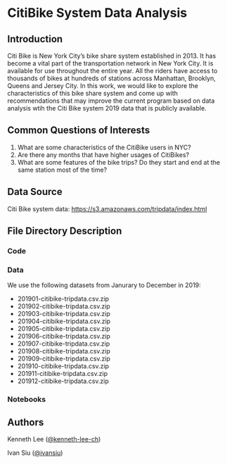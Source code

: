 # CitiBike System Data Analysis

## Introduction

Citi Bike is New York City’s bike share system established in 2013. It has become a vital part of the transportation network in New York City. It is available for use throughout the entire year. All the riders have access to thousands of bikes at hundreds of stations across Manhattan, Brooklyn, Queens and Jersey City. In this work, we would like to explore the characteristics of this bike share system and come up with recommendations that may improve the current program based on data analysis wtih the Citi Bike system 2019 data that is publicly available.

## Common Questions of Interests

1. What are some characteristics of the CitiBike users in NYC?
2. Are there any months that have higher usages of CitiBikes?
3. What are some features of the bike trips? Do they start and end at the same station most of the time?

## Data Source

Citi Bike system data: https://s3.amazonaws.com/tripdata/index.html

## File Directory Description

### Code

### Data

We use the following datasets from Janurary to December in 2019:

* 201901-citibike-tripdata.csv.zip
* 201902-citibike-tripdata.csv.zip
* 201903-citibike-tripdata.csv.zip
* 201904-citibike-tripdata.csv.zip
* 201905-citibike-tripdata.csv.zip
* 201906-citibike-tripdata.csv.zip
* 201907-citibike-tripdata.csv.zip
* 201908-citibike-tripdata.csv.zip
* 201909-citibike-tripdata.csv.zip
* 201910-citibike-tripdata.csv.zip
* 201911-citibike-tripdata.csv.zip
* 201912-citibike-tripdata.csv.zip

### Notebooks

##  Authors

Kenneth Lee ([@kenneth-lee-ch](https://github.com/kenneth-lee-ch))

Ivan Siu ([@ivansiu](https://github.com/ivansiu))



